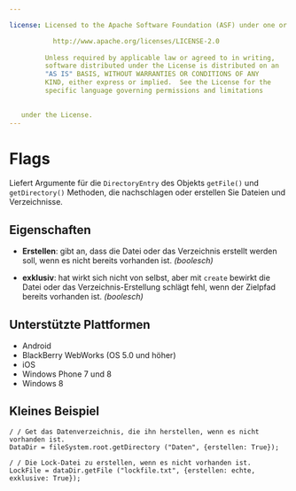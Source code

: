 ```yaml
---

license: Licensed to the Apache Software Foundation (ASF) under one or more contributor license agreements. See the NOTICE file distributed with this work for additional information regarding copyright ownership. The ASF licenses this file to you under the Apache License, Version 2.0 (the "License"); you may not use this file except in compliance with the License. You may obtain a copy of the License at

           http://www.apache.org/licenses/LICENSE-2.0
    
         Unless required by applicable law or agreed to in writing,
         software distributed under the License is distributed on an
         "AS IS" BASIS, WITHOUT WARRANTIES OR CONDITIONS OF ANY
         KIND, either express or implied.  See the License for the
         specific language governing permissions and limitations
    

   under the License.
---
```


# Flags

Liefert Argumente für die `DirectoryEntry` des Objekts `getFile()` und `getDirectory()` Methoden, die nachschlagen oder erstellen Sie Dateien und Verzeichnisse.

## Eigenschaften

*   **Erstellen**: gibt an, dass die Datei oder das Verzeichnis erstellt werden soll, wenn es nicht bereits vorhanden ist. *(boolesch)*

*   **exklusiv**: hat wirkt sich nicht von selbst, aber mit `create` bewirkt die Datei oder das Verzeichnis-Erstellung schlägt fehl, wenn der Zielpfad bereits vorhanden ist. *(boolesch)*

## Unterstützte Plattformen

*   Android
*   BlackBerry WebWorks (OS 5.0 und höher)
*   iOS
*   Windows Phone 7 und 8
*   Windows 8

## Kleines Beispiel

    / / Get das Datenverzeichnis, die ihn herstellen, wenn es nicht vorhanden ist.
    DataDir = fileSystem.root.getDirectory ("Daten", {erstellen: True});
    
    / / Die Lock-Datei zu erstellen, wenn es nicht vorhanden ist.
    LockFile = dataDir.getFile ("lockfile.txt", {erstellen: echte, exklusive: True});